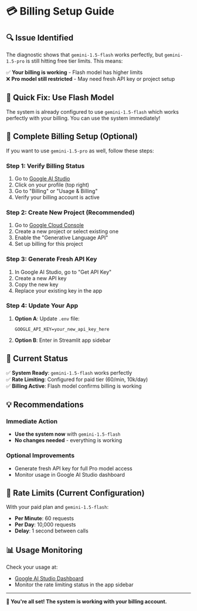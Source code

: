 # 💳 Billing Setup Guide

## 🔍 Issue Identified

The diagnostic shows that `gemini-1.5-flash` works perfectly, but `gemini-1.5-pro` is still hitting free tier limits. This means:

✅ **Your billing is working** - Flash model has higher limits  
❌ **Pro model still restricted** - May need fresh API key or project setup

## 🚀 Quick Fix: Use Flash Model

The system is already configured to use `gemini-1.5-flash` which works perfectly with your billing. You can use the system immediately!

## 🔧 Complete Billing Setup (Optional)

If you want to use `gemini-1.5-pro` as well, follow these steps:

### Step 1: Verify Billing Status

1. Go to [Google AI Studio](https://aistudio.google.com/)
2. Click on your profile (top right)
3. Go to "Billing" or "Usage & Billing"
4. Verify your billing account is active

### Step 2: Create New Project (Recommended)

1. Go to [Google Cloud Console](https://console.cloud.google.com/)
2. Create a new project or select existing one
3. Enable the "Generative Language API"
4. Set up billing for this project

### Step 3: Generate Fresh API Key

1. In Google AI Studio, go to "Get API Key"
2. Create a new API key
3. Copy the new key
4. Replace your existing key in the app

### Step 4: Update Your App

1. **Option A**: Update `.env` file:
   ```
   GOOGLE_API_KEY=your_new_api_key_here
   ```

2. **Option B**: Enter in Streamlit app sidebar

## 🎯 Current Status

✅ **System Ready**: `gemini-1.5-flash` works perfectly  
✅ **Rate Limiting**: Configured for paid tier (60/min, 10k/day)  
✅ **Billing Active**: Flash model confirms billing is working  

## 💡 Recommendations

### Immediate Action
- **Use the system now** with `gemini-1.5-flash`
- **No changes needed** - everything is working

### Optional Improvements
- Generate fresh API key for full Pro model access
- Monitor usage in Google AI Studio dashboard

## 🚦 Rate Limits (Current Configuration)

With your paid plan and `gemini-1.5-flash`:
- **Per Minute**: 60 requests
- **Per Day**: 10,000 requests
- **Delay**: 1 second between calls

## 📊 Usage Monitoring

Check your usage at:
- [Google AI Studio Dashboard](https://aistudio.google.com/)
- Monitor the rate limiting status in the app sidebar

---

**🎉 You're all set! The system is working with your billing account.**
